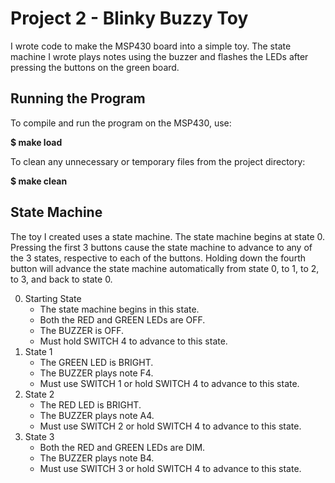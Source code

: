 # Project 2 - Blinky Buzzy Toy

I wrote code to make the MSP430 board into a simple toy. The state machine I wrote
plays notes using the buzzer and flashes the LEDs after pressing the buttons on the green board.

## Running the Program

To compile and run the program on the MSP430, use:

**$ make load**

To clean any unnecessary or temporary files from the project directory:

**$ make clean**

## State Machine

The toy I created uses a state machine. The state machine begins at state 0. 
Pressing the first 3 buttons cause the state machine to advance to any of the 3 states, 
respective to each of the buttons. 
Holding down the fourth button will advance the state machine automatically from state 0, to 1,
to 2, to 3, and back to state 0.

0. Starting State
   - The state machine begins in this state.
   - Both the RED and GREEN LEDs are OFF.
   - The BUZZER is OFF.
   - Must hold SWITCH 4 to advance to this state.
1. State 1
   - The GREEN LED is BRIGHT.
   - The BUZZER plays note F4.
   - Must use SWITCH 1 or hold SWITCH 4 to advance to this state.   
2. State 2
   - The RED LED is BRIGHT.
   - The BUZZER plays note A4.
   - Must use SWITCH 2 or hold SWITCH 4 to advance to this state.
3. State 3
   - Both the RED and GREEN LEDs are DIM.
   - The BUZZER plays note B4.
   - Must use SWITCH 3 or hold SWITCH 4 to advance to this state.
